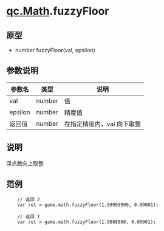 # [qc.Math](README.md).fuzzyFloor

## 原型
* number fuzzyFloor(val, epsilon)

## 参数说明
| 参数名 | 类型 | 说明 |
| ------------- | ------------- | -------------|
| val | number | 值 |
| epsilon | number | 精度值 |
| 返回值 | number | 在指定精度内，val 向下取整 |

## 说明
浮点数向上取整

## 范例
````
    // 返回 2
    var ret = game.math.fuzzyFloor(1.99999999, 0.00001);

    // 返回 1
    var ret = game.math.fuzzyFloor(1.9888888, 0.00001);
````
